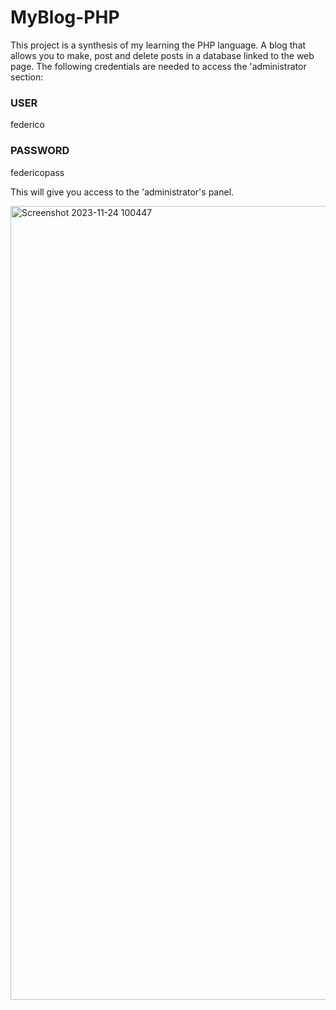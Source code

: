# MyBlog-PHP

This project is a synthesis of my learning the PHP language. A blog that allows you to make, post and delete posts in a database linked to the web page.
The following credentials are needed to access the 'administrator section:

### USER

federico

### PASSWORD

federicopass

This will give you access to the 'administrator's panel.

<img width="1270" alt="Screenshot 2023-11-24 100447" src="https://github.com/Fechuli/MyBlog-PHP/assets/99290773/bcfa0821-8621-4275-ad55-7d534f26e095">
